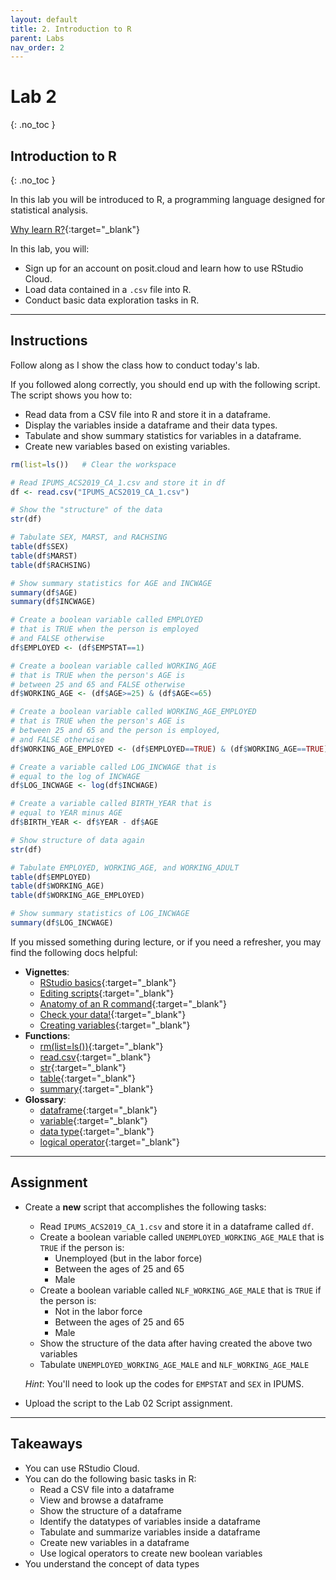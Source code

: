 ```yaml
---
layout: default
title: 2. Introduction to R
parent: Labs
nav_order: 2
---
```


# Lab 2
{: .no_toc }

## Introduction to R
{: .no_toc }

In this lab you will be introduced to R, a programming language designed for statistical analysis.

[Why learn R?](/CSUN-Econ-433/docs/vignettes/whyR/){:target="_blank"}

In this lab, you will:
- Sign up for an account on posit.cloud and learn how to use RStudio Cloud.
- Load data contained in a `.csv` file into R.
- Conduct basic data exploration tasks in R.

---

## Instructions

Follow along as I show the class how to conduct today's lab. 

If you followed along correctly, you should end up with the following script. The script shows you how to:
- Read data from a CSV file into R and store it in a dataframe.
- Display the variables inside a dataframe and their data types.
- Tabulate and show summary statistics for variables in a dataframe.
- Create new variables based on existing variables.

```r
rm(list=ls())   # Clear the workspace

# Read IPUMS_ACS2019_CA_1.csv and store it in df
df <- read.csv("IPUMS_ACS2019_CA_1.csv")

# Show the "structure" of the data
str(df)

# Tabulate SEX, MARST, and RACHSING
table(df$SEX)
table(df$MARST)
table(df$RACHSING)

# Show summary statistics for AGE and INCWAGE
summary(df$AGE)
summary(df$INCWAGE)

# Create a boolean variable called EMPLOYED 
# that is TRUE when the person is employed
# and FALSE otherwise
df$EMPLOYED <- (df$EMPSTAT==1)

# Create a boolean variable called WORKING_AGE
# that is TRUE when the person's AGE is 
# between 25 and 65 and FALSE otherwise
df$WORKING_AGE <- (df$AGE>=25) & (df$AGE<=65)

# Create a boolean variable called WORKING_AGE_EMPLOYED
# that is TRUE when the person's AGE is
# between 25 and 65 and the person is employed,
# and FALSE otherwise
df$WORKING_AGE_EMPLOYED <- (df$EMPLOYED==TRUE) & (df$WORKING_AGE==TRUE)

# Create a variable called LOG_INCWAGE that is
# equal to the log of INCWAGE
df$LOG_INCWAGE <- log(df$INCWAGE)

# Create a variable called BIRTH_YEAR that is 
# equal to YEAR minus AGE
df$BIRTH_YEAR <- df$YEAR - df$AGE

# Show structure of data again
str(df)

# Tabulate EMPLOYED, WORKING_AGE, and WORKING_ADULT
table(df$EMPLOYED)
table(df$WORKING_AGE)
table(df$WORKING_AGE_EMPLOYED)

# Show summary statistics of LOG_INCWAGE
summary(df$LOG_INCWAGE)
```

If you missed something during lecture, or if you need a refresher, you may find the following docs helpful:

- **Vignettes**: 
	- [RStudio basics](/CSUN-Econ-433/docs/vignettes/rstudio-basics){:target="_blank"}
	- [Editing scripts](/CSUN-Econ-433/docs/vignettes/editing-scripts){:target="_blank"} 
	- [Anatomy of an R command](/CSUN-Econ-433/docs/vignettes/anatomy){:target="_blank"}
	- [Check your data!](/CSUN-Econ-433/docs/vignettes/checking-data){:target="_blank"}
	- [Creating variables](/CSUN-Econ-433/docs/vignettes/creating-variables){:target="_blank"}
- **Functions**: 
	- [rm(list=ls())](/CSUN-Econ-433/docs/functions/rm-list-ls){:target="_blank"}
	- [read.csv](/CSUN-Econ-433/docs/functions/read-csv){:target="_blank"}
	- [str](/CSUN-Econ-433/docs/functions/str){:target="_blank"}
	- [table](/CSUN-Econ-433/docs/functions/table){:target="_blank"}
	- [summary](/CSUN-Econ-433/docs/functions/summary){:target="_blank"}
- **Glossary**: 
	- [dataframe](/CSUN-Econ-433/docs/glossary/dataframe){:target="_blank"}
	- [variable](/CSUN-Econ-433/docs/glossary/variable){:target="_blank"}
	- [data type](/CSUN-Econ-433/docs/glossary/data-type){:target="_blank"}
	- [logical operator](/CSUN-Econ-433/docs/glossary/logical-operator){:target="_blank"}

---

## Assignment

- Create a **new** script that accomplishes the following tasks:
    - Read `IPUMS_ACS2019_CA_1.csv` and store it in a dataframe called `df`.
    - Create a boolean variable called `UNEMPLOYED_WORKING_AGE_MALE` that is `TRUE` if the person is:
        - Unemployed (but in the labor force)
        - Between the ages of 25 and 65
        - Male
    - Create a boolean variable called `NLF_WORKING_AGE_MALE` that is `TRUE` if the person is:
        - Not in the labor force
        - Between the ages of 25 and 65
        - Male
    - Show the structure of the data after having created the above two variables
    - Tabulate `UNEMPLOYED_WORKING_AGE_MALE` and `NLF_WORKING_AGE_MALE`
    
    *Hint*: You'll need to look up the codes for `EMPSTAT` and `SEX` in IPUMS.
    
- Upload the script to the Lab 02 Script assignment.

---

## Takeaways

- You can use RStudio Cloud.
- You can do the following basic tasks in R:
    - Read a CSV file into a dataframe
    - View and browse a dataframe
    - Show the structure of a dataframe
    - Identify the datatypes of variables inside a dataframe
    - Tabulate and summarize variables inside a dataframe
    - Create new variables in a dataframe
    - Use logical operators to create new boolean variables
- You understand the concept of data types









